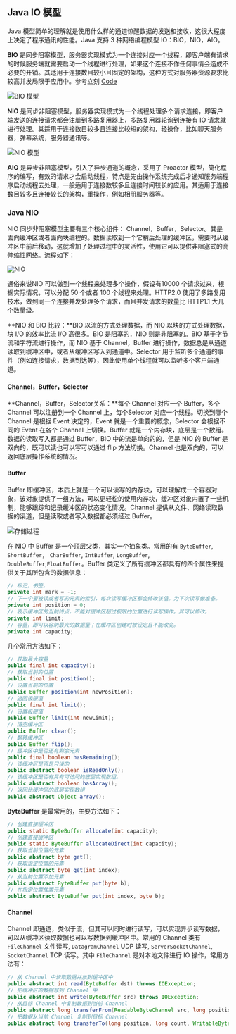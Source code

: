 ## Java IO 模型

Java 模型简单的理解就是使用什么样的通道惊醒数据的发送和接收，这很大程度上决定了程序通讯的性能。Java 支持 3 种网络编程模型 IO：BIO，NIO，AIO。

**BIO** 是同步阻塞模型，服务器实现模式为一个连接对应一个线程，即客户端有请求的时候服务端就需要启动一个线程进行处理，如果这个连接不作任何事情会造成不必要的开销。其适用于连接数目较小且固定的架构，这种方式对服务器资源要求比较高并发局限于应用中。参考立刻 [Code](https://github.com/sangzhenya/code-samples/blob/master/inetty/src/main/java/com/xinyue/inetty/iio/BIOMain.java)

![BIO 模型](http://img.programya.com/20200112193203.png)

**NIO** 是同步非阻塞模型，服务器实现模式为一个线程处理多个请求连接，即客户端发送的连接请求都会注册到多路复用器上，多路复用器轮询到连接有 IO 请求就进行处理。其适用于连接数目较多且连接比较短的架构，轻操作，比如聊天服务器，弹幕系统，服务器通讯等。

![NIO 模型](http://img.programya.com/20200112193556.png)

**AIO** 是异步非阻塞模型，引入了异步通道的概念，采用了 Proactor 模型，简化程序的编写，有效的请求才会启动线程，特点是先由操作系统完成后才通知服务端程序启动线程去处理，一般适用于连接数较多且连接时间较长的应用。其适用于连接数目较多且连接较长的架构，重操作，例如相册服务器等。

### Java NIO

NIO 同步非阻塞模型主要有三个核心组件： Channel，Buffer，Selector。其是面向缓冲区或者面向块编程的。数据读取到一个它稍后处理的缓冲区，需要时从缓冲区中前后移动，这就增加了处理过程中的灵活性，使用它可以提供非阻塞式的高伸缩性网络。流程如下：

![NIO](http://img.programya.com/20200112223957.png)



通俗来说NIO 可以做到一个线程来处理多个操作，假设有10000 个请求过来，根据实际情况，可以分配 50 个或者 100 个线程来处理。HTTP2.0 使用了多路复用技术，做到同一个连接并发处理多个请求，而且并发请求的数量比 HTTP1.1 大几个数量级。

**NIO 和 BIO 比较：**BIO 以流的方式处理数据，而 NIO 以块的方式处理数据，块 I/O 的效率比流 I/O 高很多。BIO 是阻塞的，NIO 则是非阻塞的。BIO 基于字节流和字符流进行操作，而 NIO 基于 Channel，Buffer 进行操作，数据总是从通道读取到缓冲区中，或者从缓冲区写入到通道中。Selector 用于监听多个通道的事件（例如连接请求，数据到达等），因此使用单个线程就可以监听多个客户端通道。

#### Channel，Buffer，Selector

**Channel，Buffer，Selector关系：**每个 Channel 对应一个 Buffer，多个 Channel 可以注册到一个 Channel 上，每个Selector 对应一个线程。切换到哪个 Channel 是根据 Event 决定的，Event 就是一个重要的概念，Selector 会根据不同的 Event 在各个 Channel 上切换。Buffer 就是一个内存块，底层是一个数组。数据的读取写入都是通过 Buffer，BIO 中的流是单向的的，但是 NIO 的 Buffer 是双向的，既可以读也可以写可以通过 flip 方法切换。Channel 也是双向的，可以返回底层操作系统的情况。

#### Buffer

Buffer 即缓冲区，本质上就是一个可以读写的内存块，可以理解成一个容器对象，该对象提供了一组方法，可以更轻松的使用内存块，缓冲区对象内置了一些机制，能够跟踪和记录缓冲区的状态变化情况。Channel 提供从文件、网络读取数据的渠道，但是读取或者写入数据都必须经过 Buffer。

![存储过程](http://img.programya.com/20200113194358.png)

在 NIO 中 Buffer 是一个顶层父类，其实一个抽象类。常用的有 `ByteBuffer`, `ShortBuffer`， `CharBuffer`, `IntBuffer`, `LongBuffer`, `DoubleBuffer`,`FloatBuffer`。Buffer 类定义了所有缓冲区都具有的四个属性来提供关于其所包含的数据信息：

```java
// 标记，书签。
private int mark = -1;
// 下一个要被读或者写的元素的索引，每次读写缓冲区都会修改该值。为下次读写做准备。
private int position = 0;
// 表示缓冲区的当前终点，不能对缓冲区超过极限的位置进行读写操作。其可以修改。
private int limit;
// 容量，即可以容纳最大的数据量；在缓冲区创建时被设定且不能改变。
private int capacity;
```

几个常用方法如下：

```java
// 获取最大容量
public final int capacity();
// 获取当前的位置
public final int position();
// 设置当前的位置
public Buffer position(int newPosition);
// 返回极限值
public final int limit();
// 设置极限值
public Buffer limit(int newLimit);
// 清空缓冲区
public Buffer clear();
// 翻转缓冲区
public Buffer flip();
// 缓冲区中是否还有剩余元素
public final boolean hasRemaining();
// 该缓冲区是否是只读的
public abstract boolean isReadOnly();
// 该缓冲区是否有具有可访问的底层实现数组。
public abstract boolean hasArray();
// 返回此缓冲区的底层实现数组
public abstract Object array();
```

**ByteBuffer** 是最常用的，主要方法如下：

```java
// 创建直接缓冲区
public static ByteBuffer allocate(int capacity);
// 创建直接缓冲区
public static ByteBuffer allocateDirect(int capacity);
// 获取当前位置的元素
public abstract byte get();
// 获取指定位置的元素
public abstract byte get(int index);
// 从当前位置添加元素
public abstract ByteBuffer put(byte b);
// 在指定位置放置元素
public abstract ByteBuffer put(int index, byte b);
```

#### Channel

Channel 即通道，类似于流，但其可以同时进行读写，可以实现异步读写数据，可以从缓冲区读取数据也可以写数据到缓冲区中。常用的 Channel 类有 `FileChannel`  文件读写, `DatagramChannel` UDP 读写, `ServerSocketChannel`, `SocketChannel` TCP 读写。其中 `FileChannel` 是对本地文件进行 IO 操作，常用方法有：

```java
// 从 Channel 中读取数据并放到缓冲区中
public abstract int read(ByteBuffer dst) throws IOException;
// 把缓冲区的数据写到 Channel 中
public abstract int write(ByteBuffer src) throws IOException;
// 从目标 Channel 中复制数据到当前 Channel
public abstract long transferFrom(ReadableByteChannel src, long position, long count);
// 把数据从当前 Channel 复制到目标 Channel
public abstract long transferTo(long position, long count, WritableByteChannel target);
```





